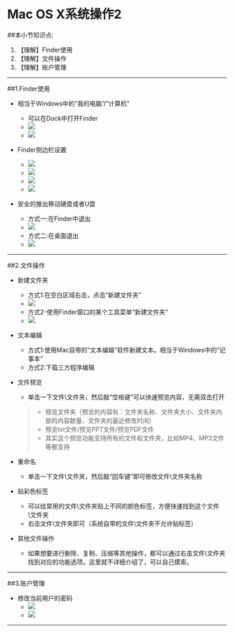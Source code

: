 # Mac OS X系统操作2

##本小节知识点:
1. 【理解】Finder使用
2. 【理解】文件操作
3. 【理解】账户管理

---
##1.Finder使用
- 相当于Windows中的”我的电脑”/”计算机”
    + 可以在Dock中打开Finder
    + ![](http://7xj0kx.com1.z0.glb.clouddn.com/Snip20150511_91.png)
    + ![](http://7xj0kx.com1.z0.glb.clouddn.com/Snip20150511_93.png)

- Finder侧边栏设置
    + ![](http://7xj0kx.com1.z0.glb.clouddn.com/Snip20150511_94.png)
    + ![](http://7xj0kx.com1.z0.glb.clouddn.com/Snip20150511_99.png)
    + ![](http://7xj0kx.com1.z0.glb.clouddn.com/Snip20150511_98.png)
    + ![](http://7xj0kx.com1.z0.glb.clouddn.com/Snip20150511_100.png)

- 安全的推出移动硬盘或者U盘
    + 方式一:在Finder中退出
    + ![](http://7xj0kx.com1.z0.glb.clouddn.com/Snip20150511_101.png)
    + 方式二:在桌面退出
    + ![](http://7xj0kx.com1.z0.glb.clouddn.com/Snip20150511_102.png)

---
##2.文件操作
- 新建文件夹
    + 方式1:在空白区域右击，点击“新建文件夹”
    + ![](http://7xj0kx.com1.z0.glb.clouddn.com/Snip20150511_135.png)
    + 方式2-使用Finder窗口的某个工具菜单“新建文件夹”
    + ![](http://7xj0kx.com1.z0.glb.clouddn.com/Snip20150511_137.png)

- 文本编辑
    + 方式1:使用Mac自带的“文本编辑”软件新建文本。相当于Windows中的“记事本”
    + 方式2:下载三方程序编辑

- 文件预览
    + 单击一下文件\文件夹，然后敲“空格键”可以快速预览内容，无需双击打开
    > + 预览文件夹（预览的内容有：文件夹名称、文件夹大小、文件夹内部的内容数量、文件夹的最近修改时间）
    > + 预览txt文件/预览PPT文件/预览PDF文件
    > + 其实这个预览功能支持所有的文件和文件夹，比如MP4、MP3文件等都支持

- 重命名
    + 单击一下文件\文件夹，然后敲“回车键”即可修改文件\文件夹名称

- 贴彩色标签
    + 可以给常用的文件\文件夹贴上不同的颜色标签，方便快速找到这个文件\文件夹
    + 右击文件\文件夹即可（系统自带的文件\文件夹不允许贴标签）

- 其他文件操作
    + 如果想要进行删除、复制、压缩等其他操作，都可以通过右击文件\文件夹找到对应的功能选项。这里就不详细介绍了，可以自己摸索。


---
##3.账户管理
- 修改当前用户的密码
    + ![](http://7xj0kx.com1.z0.glb.clouddn.com/Snip20150511_103.png)
    + ![](http://7xj0kx.com1.z0.glb.clouddn.com/Snip20150511_104.png)

---

